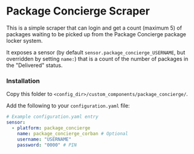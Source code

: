 # Package Concierge Scraper

This is a simple scraper that can login and get a count (maximum 5) of packages waiting to be picked up from the Package Concierge package locker system.

It exposes a sensor (by default `sensor.package_concierge_USERNAME`, but overridden by setting `name:`) that is a count of the number of packages in the "Delivered" status.

### Installation

Copy this folder to `<config_dir>/custom_components/package_concierge/`.

Add the following to your `configuration.yaml` file:

```yaml
# Example configuration.yaml entry
sensor:
  - platform: package_concierge
    name: package_concierge_corban # Optional
    username: "USERNAME"
    password: "0000" # PIN
```
